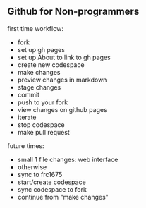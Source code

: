 ## Github for Non-programmers

first time workflow:

* fork
* set up gh pages
* set up About to link to gh pages
* create new codespace 
* make changes
* preview changes in markdown
* stage changes
* commit
* push to your fork
* view changes on github pages
* iterate
* stop codespace
* make pull request

future times:
* small 1 file changes: web interface
* otherwise
* sync to frc1675
* start/create codespace
* sync codespace to fork
* continue from "make changes"

